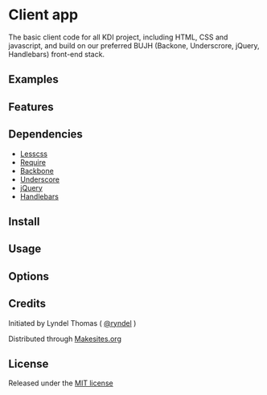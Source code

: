 # Client app

The basic client code for all KDI project, including HTML, CSS and javascript, and build on our preferred BUJH (Backone, Underscrore, jQuery, Handlebars) front-end stack.

## Examples

## Features

## Dependencies

* [Lesscss](http://lesscss.org/)
* [Require](http://requirejs.org/)
* [Backbone](http://backbonejs.org/)
* [Underscore](http://underscorejs.org/)
* [jQuery](http://jquery.com/)
* [Handlebars](http://handlebarsjs.com/)

## Install

## Usage

## Options 

## Credits

Initiated by Lyndel Thomas ( [@ryndel](http://github.com/ryndel) )

Distributed through [Makesites.org](http://makesites.org/)


## License

Released under the [MIT license](http://makesites.org/licenses/MIT)

